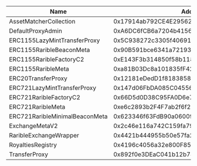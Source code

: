  Name | Address | Url
 --- | --- | ---
 AssetMatcherCollection | 0x17914ab792CE4E29562EE4fA09C3c67EC44833e6 | https://zilliqa.blockscout.com/address/0x17914ab792CE4E29562EE4fA09C3c67EC44833e6
 DefaultProxyAdmin | 0xA6DC6fCB6a7204b4156164429980b792c3E40E67 | https://zilliqa.blockscout.com/address/0xA6DC6fCB6a7204b4156164429980b792c3E40E67
 ERC1155LazyMintTransferProxy | 0x5C938272c3305f40691B584E1243c30118640cCB | https://zilliqa.blockscout.com/address/0x5C938272c3305f40691B584E1243c30118640cCB
 ERC1155RaribleBeaconMeta | 0x90B591bce6341a72193f27BF990c9C1497398a5C | https://zilliqa.blockscout.com/address/0x90B591bce6341a72193f27BF990c9C1497398a5C
 ERC1155RaribleFactoryC2 | 0xE143F3b314850f58b1185feebe3411413a2fd790 | https://zilliqa.blockscout.com/address/0xE143F3b314850f58b1185feebe3411413a2fd790
 ERC1155RaribleMeta | 0xa81B03Dc8a101835fF4243BBe9FbC2120C1243fA | https://zilliqa.blockscout.com/address/0xa81B03Dc8a101835fF4243BBe9FbC2120C1243fA
 ERC20TransferProxy | 0x12181eDedD1f81838580668bb5B50e1030df4667 | https://zilliqa.blockscout.com/address/0x12181eDedD1f81838580668bb5B50e1030df4667
 ERC721LazyMintTransferProxy | 0x147d06FbDA085C0455615E554D87262B0726ad0c | https://zilliqa.blockscout.com/address/0x147d06FbDA085C0455615E554D87262B0726ad0c
 ERC721RaribleFactoryC2 | 0x66D5d0D38C95FA0D6e74576c486017850480353D | https://zilliqa.blockscout.com/address/0x66D5d0D38C95FA0D6e74576c486017850480353D
 ERC721RaribleMeta | 0xe6c2893b2F4F7ab2f6f22cF05509D1bD821380Ae | https://zilliqa.blockscout.com/address/0xe6c2893b2F4F7ab2f6f22cF05509D1bD821380Ae
 ERC721RaribleMinimalBeaconMeta | 0x623346f63FdB90a06009be8c7795B26553757Ba1 | https://zilliqa.blockscout.com/address/0x623346f63FdB90a06009be8c7795B26553757Ba1
 ExchangeMetaV2 | 0x2c46e116a742C159fa79e2717b50759EC979e3Be | https://zilliqa.blockscout.com/address/0x2c46e116a742C159fa79e2717b50759EC979e3Be
 RaribleExchangeWrapper | 0x4421b444955b50e57fa2F73656A5bD1E23F9B9e5 | https://zilliqa.blockscout.com/address/0x4421b444955b50e57fa2F73656A5bD1E23F9B9e5
 RoyaltiesRegistry | 0x4196c4056a32e800F854aB3Ea058255f324391F6 | https://zilliqa.blockscout.com/address/0x4196c4056a32e800F854aB3Ea058255f324391F6
 TransferProxy | 0x892f0e3DEaC041b12b748bf9d7D1BA480d266696 | https://zilliqa.blockscout.com/address/0x892f0e3DEaC041b12b748bf9d7D1BA480d266696
